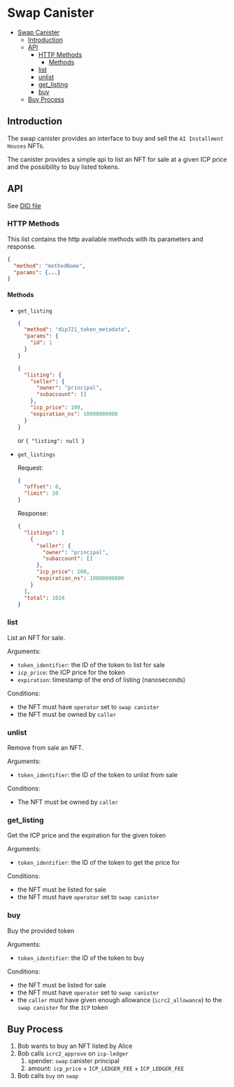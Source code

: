 # Swap Canister

- [Swap Canister](#swap-canister)
  - [Introduction](#introduction)
  - [API](#api)
    - [HTTP Methods](#http-methods)
      - [Methods](#methods)
    - [list](#list)
    - [unlist](#unlist)
    - [get\_listing](#get_listing)
    - [buy](#buy)
  - [Buy Process](#buy-process)

## Introduction

The swap canister provides an interface to buy and sell the `AI Installment Houses` NFTs.

The canister provides a simple api to list an NFT for sale at a given ICP price and the possibility to buy listed tokens.

## API

See [DID file](../../src/swap/swap.did)

### HTTP Methods

This list contains the http available methods with its parameters and response.

```json
{
  "method": "methodName",
  "params": {...}
}
```

#### Methods

- `get_listing`

    ```json
    {
      "method": "dip721_token_metadata",
      "params": {
        "id": 1
      }
    }
    ```

    ```json
    {
      "listing": {
        "seller": {
          "owner": "principal",
          "subaccount": []
        },
        "icp_price": 100,
        "expiration_ns": 10000000000
      }
    }
    ```

    or `{ "listing": null }`

- `get_listings`

    Request:

    ```json
    {
      "offset": 0,
      "limit": 20
    }
    ```

    Response:

    ```json
    {
      "listings": [
        {
          "seller": {
            "owner": "principal",
            "subaccount": []
          },
          "icp_price": 100,
          "expiration_ns": 10000000000
        }
      ],
      "total": 1024
    }
    ```

### list

List an NFT for sale.

Arguments:

- `token_identifier`: the ID of the token to list for sale
- `icp_price`: the ICP price for the token
- `expiration`: timestamp of the end of listing (nanoseconds)

Conditions:

- the NFT must have `operator` set to `swap canister`
- the NFT must be owned by `caller`

### unlist

Remove from sale an NFT.

Arguments:

- `token_identifier`: the ID of the token to unlist from sale

Conditions:

- The NFT must be owned by `caller`

### get_listing

Get the ICP price and the expiration for the given token

Arguments:

- `token_identifier`: the ID of the token to get the price for

Conditions:

- the NFT must be listed for sale
- the NFT must have `operator` set to `swap canister`

### buy

Buy the provided token

Arguments:

- `token_identifier`: the ID of the token to buy

Conditions:

- the NFT must be listed for sale
- the NFT must have `operator` set to `swap canister`
- the `caller` must have given enough allowance (`icrc2_allowance`) to the `swap canister` for the `ICP` token

## Buy Process

1. Bob wants to buy an NFT listed by Alice
2. Bob calls `icrc2_approve` on `icp-ledger`
   1. spender: `swap` canister principal
   2. amount: `icp_price` + `ICP_LEDGER_FEE` + `ICP_LEDGER_FEE`
3. Bob calls `buy` on `swap`
